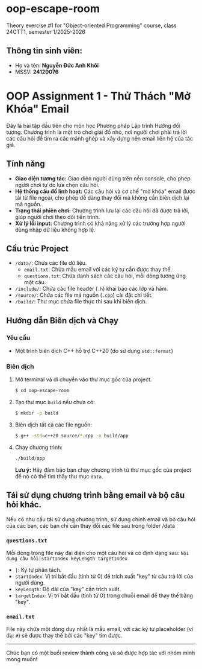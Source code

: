 # oop-escape-room
Theory exercise #1 for "Object-oriented Programming" course, class 24CTT1, semester 1/2025-2026

## Thông tin sinh viên:
- Họ và tên: **Nguyễn Đức Anh Khôi**
- MSSV: **24120076**


# OOP Assignment 1 - Thử Thách "Mở Khóa" Email

Đây là bài tập đầu tiên cho môn học Phương pháp Lập trình Hướng đối tượng. Chương trình là một trò chơi giải đố nhỏ, nơi người chơi phải trả lời các câu hỏi để tìm ra các mảnh ghép và xây dựng nên email liên hệ của tác giả.

## Tính năng

-   **Giao diện tương tác:** Giao diện người dùng trên nền console, cho phép người chơi tự do lựa chọn câu hỏi.
-   **Hệ thống câu đố linh hoạt:** Các câu hỏi và cơ chế "mở khóa" email được tải từ file ngoài, cho phép dễ dàng thay đổi mà không cần biên dịch lại mã nguồn.
-   **Trạng thái phiên chơi:** Chương trình lưu lại các câu hỏi đã được trả lời, giúp người chơi theo dõi tiến trình.
-   **Xử lý lỗi input:** Chương trình có khả năng xử lý các trường hợp người dùng nhập dữ liệu không hợp lệ.

## Cấu trúc Project

-   `/data/`: Chứa các file dữ liệu.
    -   `email.txt`: Chứa mẫu email với các ký tự cần được thay thế.
    -   `questions.txt`: Chứa danh sách các câu hỏi, mỗi dòng tương ứng một câu.
-   `/include/`: Chứa các file header (`.h`) khai báo các lớp và hàm.
-   `/source/`: Chứa các file mã nguồn (`.cpp`) cài đặt chi tiết.
-   `/build/`: Thư mục chứa file thực thi sau khi biên dịch.

## Hướng dẫn Biên dịch và Chạy

### Yêu cầu

-   Một trình biên dịch C++ hỗ trợ C++20 (do sử dụng `std::format`)

### Biên dịch

1.  Mở terminal và di chuyển vào thư mục gốc của project.
    ```bash
    $ cd oop-escape-room
    ```
2.  Tạo thư mục `build` nếu chưa có:
    ```bash
    $ mkdir -p build
    ```
3.  Biên dịch tất cả các file nguồn:
    ```bash
    $ g++ -std=c++20 source/*.cpp -o build/app
    ```
4.  Chạy chương trình:
    ```bash
    ./build/app
    ```
    **Lưu ý:** Hãy đảm bảo bạn chạy chương trình từ thư mục gốc của project để nó có thể tìm thấy thư mục `data`.


## Tái sử dụng chương trình bằng email và bộ câu hỏi khác.

Nếu có nhu cầu tái sử dụng chương trình, sử dụng chính email và bộ câu hỏi của các bạn, các bạn chỉ cần thay đổi các file sau trong folder /data

### `questions.txt`

Mỗi dòng trong file này đại diện cho một câu hỏi và có định dạng sau:
`Nội dung câu hỏi|startIndex keyLength targetIndex`

-   `|`: Ký tự phân tách.
-   `startIndex`: Vị trí bắt đầu (tính từ 0) để trích xuất "key" từ câu trả lời của người dùng.
-   `keyLength`: Độ dài của "key" cần trích xuất.
-   `targetIndex`: Vị trí bắt đầu (tính từ 0) trong chuỗi email để thay thế bằng "key".

### `email.txt`

File này chứa một dòng duy nhất là mẫu email, với các ký tự placeholder (ví dụ: `#`) sẽ được thay thế bởi các "key" tìm được.

---

Chúc bạn có một buổi review thành công và sẽ được hợp tác với nhóm mình mong muốn!